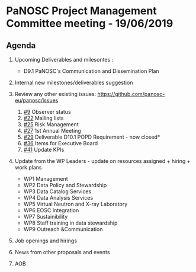 PaNOSC Project Management Committee meeting - 19/06/2019
========================================================

Agenda
------

1. Upcoming Deliverables and milesontes :

	* D9.1 PaNOSC's Communication and Dissemination Plan	

2. Internal new milestones/deliverables suggestion

3. Review any other existing issues: https://github.com/panosc-eu/panosc/issues
	1. [#9](https://github.com/panosc-eu/panosc/issues/9) Observer status
	2. [#22](https://github.com/panosc-eu/panosc/issues/22) Mailing lists
	3. [#25](https://github.com/panosc-eu/panosc/issues/25) Risk Management
	4. [#27](https://github.com/panosc-eu/panosc/issues/27) 1st Annual Meeting
	5. [#29](https://github.com/panosc-eu/panosc/issues/29) Deliverable D10.1 POPD Requirement - now closed*
	6. [#36](https://github.com/panosc-eu/panosc/issues/36) Items for Executive Board
	7. [#41](https://github.com/panosc-eu/panosc/issues/41) Update KPIs

4. Update from the WP Leaders - update on resources assigned + hiring + work plans
	*    WP1 Management
	*    WP2 Data Policy and Stewardship
	*    WP3 Data Catalog Services
	*    WP4 Data Analysis Services
	*    WP5 Virtual Neutron and X-ray Laboratory
	*    WP6 EOSC Integration
	*    WP7 Sustainibility
	*    WP8 Staff training in data stewardship
	*    WP9 Outreach &Communication

5. Job openings and hirings

6. News from other proposals and events

7. AOB

